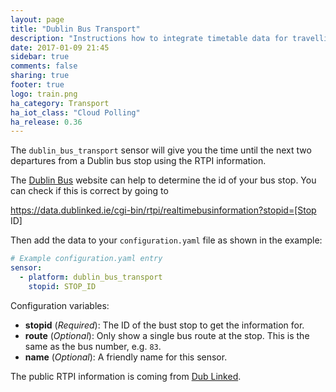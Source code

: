```yaml
---
layout: page
title: "Dublin Bus Transport"
description: "Instructions how to integrate timetable data for travelling on Dublin Bus within Home Assistant."
date: 2017-01-09 21:45
sidebar: true
comments: false
sharing: true
footer: true
logo: train.png
ha_category: Transport
ha_iot_class: "Cloud Polling"
ha_release: 0.36
---
```



The `dublin_bus_transport` sensor will give you the time until the next two departures from a Dublin bus stop using the RTPI information.

The [Dublin Bus](https://www.dublinbus.ie/RTPI/) website can help to determine the id of your bus stop. You can check if this is correct by going to 

https://data.dublinked.ie/cgi-bin/rtpi/realtimebusinformation?stopid=[Stop ID]

Then add the data to your `configuration.yaml` file as shown in the example:

```yaml
# Example configuration.yaml entry
sensor:
  - platform: dublin_bus_transport
    stopid: STOP_ID
```

Configuration variables:

- **stopid** (*Required*): The ID of the bust stop to get the information for.
- **route** (*Optional*): Only show a single bus route at the stop. This is the same as the bus number, e.g. `83`.
- **name** (*Optional*): A friendly name for this sensor.

The public RTPI information is coming from [Dub Linked](https://data.dublinked.ie/).
